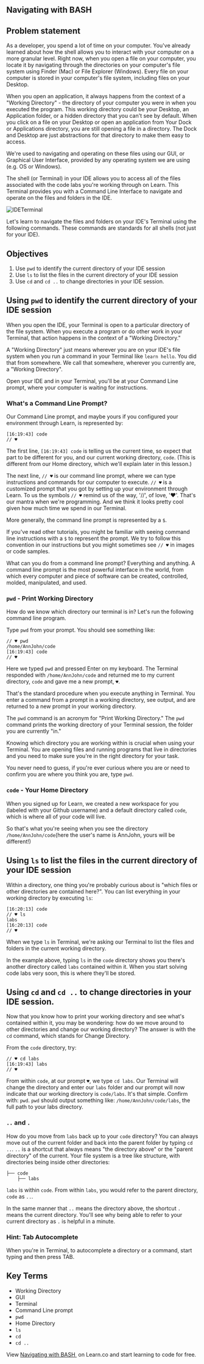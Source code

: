 ## Navigating with BASH

## Problem statement

As a developer, you spend a lot of time on your computer. You've already learned about how the shell allows you to interact with your computer on a more granular level. Right now, when you open a file on your computer, you locate it by navigating through the directories on your computer's file system using Finder (Mac) or File Explorer (Windows). Every file on your computer is stored in your computer's file system, including files on your Desktop.

When you open an application, it always happens from the context of a "Working Directory" - the directory of your computer you were in when you executed the program. This working directory could be your Desktop, an Application folder, or a hidden directory that you can't see by default. When you click on a file on your Desktop or open an application from Your Dock or Applications directory, you are still opening a file in a directory. The Dock and Desktop are just abstractions for that directory to make them easy to access.

We're used to navigating and operating on these files using our GUI, or Graphical User Interface, provided by any operating system we are using (e.g. OS or Windows).

The shell (or Terminal) in your IDE allows you to access all of the files associated with the code labs you're working through on Learn. This Terminal provides you with a Command Line Interface to navigate and operate on the files and folders in the IDE.

![IDETerminal](https://s3.amazonaws.com/learn-verified/ILE-Console.png)

Let's learn to navigate the files and folders on your IDE's Terminal using the following commands. These commands are standards for all shells (not just for your IDE).

## Objectives

1. Use `pwd` to identify the current directory of your IDE session
2. Use `ls` to list the files in the current directory of your IDE session
3. Use `cd` and `cd ..` to change directories in your IDE session.

## Using `pwd` to identify the current directory of your IDE session

When you open the IDE, your Terminal is open to a particular directory of the file system. When you execute a program or do other work in your Terminal, that action happens in the context of a "Working Directory."

A "Working Directory" just means wherever you are on your IDE's file system when you run a command in your Terminal like `learn hello`. You did that from somewhere. We call that somewhere, wherever you currently are, a "Working Directory".

Open your IDE and in your Terminal, you'll be at your Command Line prompt, where your computer is waiting for instructions.

### What's a Command Line Prompt?

Our Command Line prompt, and maybe yours if you configured your environment through Learn, is represented by:

```
[16:19:43] code
// ♥
```

The first line, `[16:19:43] code` is telling us the current time, so expect that part to be different for you, and our current working directory, `code`. (This is different from our Home directory, which we'll explain later in this lesson.)

The next line, `// ♥` is our command line prompt, where we can type instructions and commands for our computer to execute. `// ♥` is a customized prompt that you got by setting up your environment through Learn. To us the symbols `// ♥` remind us of the way, '//', of love, '♥'. That's our mantra when we're programming. And we think it looks pretty cool given how much time we spend in our Terminal.

More generally, the command line prompt is represented by a `$`.

If you've read other tutorials, you might be familiar with seeing command line instructions with a `$` to represent the prompt. We try to follow this convention in our instructions but you might sometimes see `// ♥` in images or code samples.

What can you do from a command line prompt? Everything and anything. A command line prompt is the most powerful interface in the world, from which every computer and piece of software can be created, controlled, molded, manipulated, and used.

### `pwd` - Print Working Directory

How do we know which directory our terminal is in? Let's run the following command line program.

Type `pwd` from your prompt. You should see something like:

```
// ♥ pwd
/home/AnnJohn/code
[16:19:43] code
// ♥
```

Here we typed `pwd` and pressed Enter on my keyboard. The Terminal responded with `/home/AnnJohn/code` and returned me to my current directory, `code` and gave me a new prompt, `♥`.

That's the standard procedure when you execute anything in Terminal. You enter a command from a prompt in a working directory, see output, and are returned to a new prompt in your working directory.

The `pwd` command is an acronym for "Print Working Directory." The `pwd` command prints the working directory of your Terminal session, the folder you are currently "in."

Knowing which directory you are working within is crucial when using your Terminal. You are opening files and running programs that live in directories and you need to make sure you're in the right directory for your task.

You never need to guess, if you're ever curious where you are or need to confirm you are where you think you are, type `pwd`.

### `code` - Your Home Directory

When you signed up for Learn, we created a new workspace for you (labeled with your Github username) and a default directory called `code`, which is where all of your code will live.

So that's what you're seeing when you see the directory `/home/AnnJohn/code`(here the user's name is AnnJohn, yours will be different!)

## Using `ls` to list the files in the current directory of your IDE session

Within a directory, one thing you're probably curious about is "which files or other directories are contained here?". You can list everything in your working directory by executing `ls`:

```
[16:20:13] code
// ♥ ls
labs
[16:20:13] code
// ♥
```

When we type `ls` in Terminal, we're asking our Terminal to list the files and folders in the current working directory.

In the example above, typing `ls` in the `code` directory shows you there's another directory called `labs` contained within it. When you start solving code labs very soon, this is where they'll be stored.

## Using `cd` and `cd ..` to change directories in your IDE session.

Now that you know how to print your working directory and see what's contained within it, you may be wondering: how do we move around to other directories and change our working directory? The answer is with the `cd` command, which stands for Change Directory.

From the `code` directory, try:

```
// ♥ cd labs
[16:19:43] labs
// ♥
```

From within `code`, at our prompt `♥`, we type `cd labs`. Our Terminal will change the directory and enter our `labs` folder and our prompt will now indicate that our working directory is `code/labs`. It's that simple. Confirm with: `pwd`. `pwd` should output something like: `/home/AnnJohn/code/labs`, the full path to your labs directory.

### `..` and `.`

How do you move from `labs` back up to your `code` directory? You can always move out of the current folder and back into the parent folder by typing `cd ..`.  `..` is a shortcut that always means "the directory above" or the "parent directory" of the current. Your file system is a tree like structure, with directories being inside other directories:

```
├── code
    ├── labs
```

`labs` is within `code`. From within `labs`, you would refer to the parent directory, `code` as `..`.

In the same manner that `..` means the directory above, the shortcut `.` means the current directory. You'll see why being able to refer to your current directory as `.` is helpful in a minute.

### Hint: Tab Autocomplete

When you're in Terminal, to autocomplete a directory or a command, start typing and then press TAB.

## Key Terms

- Working Directory
- GUI
- Terminal
- Command Line prompt
- `pwd`
- Home Directory
- `ls`
- `cd`
- `cd ..`



<p class='util--hide'>View <a href='https://learn.co/lessons/navigating-with-bash-ide'>Navigating with BASH </a> on Learn.co and start learning to code for free.</p>
